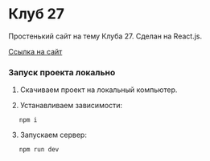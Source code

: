 # Клуб 27

Простенький сайт на тему Клуба 27.
Сделан на React.js.

[Ссылка на сайт](https://27club.praktikum.space/)

### Запуск проекта локально

1. Скачиваем проект на локальный компьютер.

2. Устанавливаем зависимости:

```console
   npm i
```

3. Запускаем сервер:

```console
   npm run dev
```
